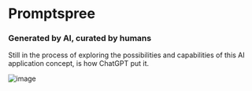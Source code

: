 # Promptspree

### Generated by AI, curated by humans

Still in the process of exploring the possibilities and capabilities of this AI application concept, is how ChatGPT put it.

![image](https://user-images.githubusercontent.com/1434675/222926111-93ea4edd-6a3d-4f01-ae5f-3afaa329546b.png)

